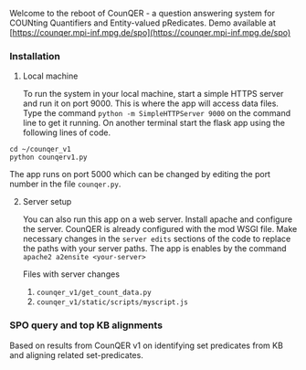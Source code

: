 Welcome to the reboot of CounQER - a question answering system for COUNting Quantifiers and Entity-valued pRedicates.
Demo available at [https://counqer.mpi-inf.mpg.de/spo](https://counqer.mpi-inf.mpg.de/spo)

### Installation
1. Local machine
   
   To run the system in your local machine, start a simple HTTPS server and run it on port 9000. This is where the app will access data files. Type the command `python -m SimpleHTTPServer 9000` on the command line to get it running. On another terminal start the flask app using the following lines of code. 
```
cd ~/counqer_v1
python counqerv1.py
```
The app runs on port 5000 which can be changed by editing the port number in the file `counqer.py`.

2. Server setup

   You can also run this app on a web server. Install apache and configure the server. CounQER is already configured with the mod WSGI file. Make necessary changes in the `server edits` sections of the code to replace the paths with your server paths.
   The app is enables by the command `apache2 a2ensite <your-server>`

   	Files with server changes 
   	1. `counqer_v1/get_count_data.py`
   	2. `counqer_v1/static/scripts/myscript.js`

### SPO query and top KB alignments
Based on results from CounQER v1 on identifying set predicates from KB and aligning related set-predicates.
